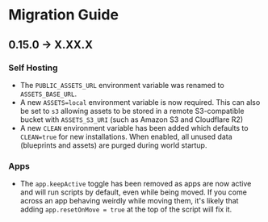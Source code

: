 # Migration Guide

## 0.15.0 -> X.XX.X

### Self Hosting

- The `PUBLIC_ASSETS_URL` environment variable was renamed to `ASSETS_BASE_URL`.
- A new `ASSETS=local` environment variable is now required. This can also be set to `s3` allowing assets to be stored in a remote S3-compatible bucket with `ASSETS_S3_URI` (such as Amazon S3 and Cloudflare R2)
- A new `CLEAN` environment variable has been added which defaults to `CLEAN=true` for new installations. When enabled, all unused data (blueprints and assets) are purged during world startup.

### Apps

- The `app.keepActive` toggle has been removed as apps are now active and will run scripts by default, even while being moved. If you come across an app behaving weirdly while moving them, it's likely that adding `app.resetOnMove = true` at the top of the script will fix it.